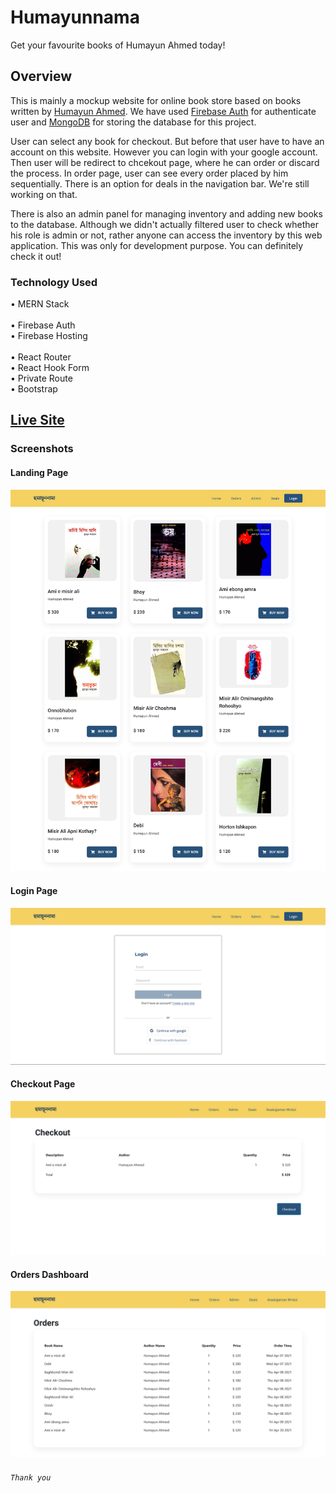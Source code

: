 # Humayunnama

Get your favourite books of Humayun Ahmed today!

## Overview
This is mainly a mockup website for online book store based on books written by [Humayun Ahmed](https://en.wikipedia.org/wiki/Humayun_Ahmed). We have used [Firebase Auth](https://firebase.google.com/docs/auth) for authenticate user and [MongoDB](https://www.mongodb.com/) for storing the database for this project.

User can select any book for checkout. But before that user have to have an account on this website. However you can login with your google account. Then user will be redirect to chcekout page, where he can order or discard the process. In order page, user can see every order placed by him sequentially. There is an option for deals in the navigation bar. We're still working on that.

There is also an admin panel for managing inventory and adding new books to the database. Although we didn't actually filtered user to check whether his role is admin or not, rather anyone can access the inventory by this web application. This was only for development purpose. You can definitely check it out!


### Technology Used
• MERN Stack <br/>
<br/>
• Firebase Auth <br/>
• Firebase Hosting <br/>
<br/>
• React Router <br/>
• React Hook Form <br/>
• Private Route <br/>
• Bootstrap


## [Live Site](https://humayun-nama.firebaseapp.com/)


### Screenshots
#### Landing Page
![](screenshots/landing.png)
<br/>
#### Login Page
![](screenshots/login.png)
<br/>
#### Checkout Page
![](screenshots/checkout.png)
#### Orders Dashboard
![](screenshots/orders.png)

###### `Thank you`

